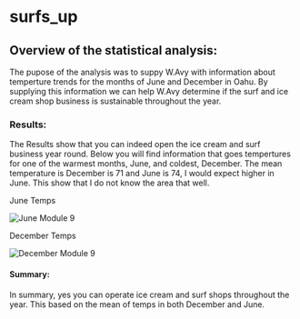 # surfs_up

## Overview of the statistical analysis:
The pupose of the analysis was to suppy W.Avy with information about temperture trends for the months of June and December in Oahu. By supplying this information we can help W.Avy determine if the surf and ice cream shop business is sustainable throughout the year.

### Results:
The Results show that you can indeed open the ice cream and surf business year round. Below you will find information that goes tempertures for one of the warmest months, June, and coldest, December. The mean temperature is December is 71 and June is 74, I would expect higher in June. This show that I do not know the area that well. 

June Temps

![June Module 9](https://user-images.githubusercontent.com/85597990/129501633-c732582a-5adf-4581-b384-e0276d5f389f.png)

December Temps

![December Module 9](https://user-images.githubusercontent.com/85597990/129501648-ec837fbd-8950-4e09-ab2f-3781bb33458d.png)



#### Summary:
In summary, yes you can operate ice cream and surf shops throughout the year. This based on the mean of temps in both December and June. 
